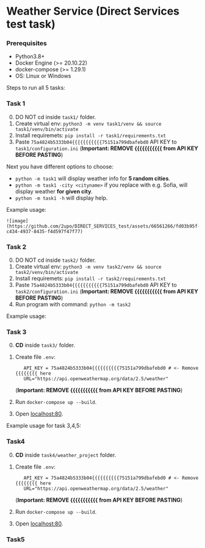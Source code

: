 # Weather Service (Direct Services test task)

### Prerequisites
- Python3.8+
- Docker Engine (>= 20.10.22)
- docker-compose (>= 1.29.1)
- OS: Linux or Windows

Steps to run all 5 tasks:

### Task 1

0. DO NOT cd inside `task1/` folder.
1. Create virtual env: `python3 -m venv task1/venv && source task1/venv/bin/activate`
2. Install requiremets: `pip install -r task1/requirements.txt`
3. Paste `75a4824b5333b04{{{{{{{{{{{75151a799dbafebd0` API KEY to `task1/configuration.ini` (**Important: REMOVE {{{{{{{{{{{ from API KEY BEFORE PASTING**)  

Next you have different options to choose:
- `python -m task1` will display weather info for **5 random cities**.
- `python -m task1 -city <cityname>` if you replace **<cityname>** with e.g. Sofia, will display weather **for given city**.
- `python -m task1 -h` will display help.

Example usage:
    
    ![image](https://github.com/2upo/DIRECT_SERVICES_test/assets/66561266/fd03b95f-c434-4937-8435-f4d597f47f77)

### Task 2

0. DO NOT cd inside `task2/` folder.
1. Create virtual env: `python3 -m venv task2/venv && source task2/venv/bin/activate`
2. Install requiremets: `pip install -r task2/requirements.txt`
3. Paste `75a4824b5333b04{{{{{{{{{{{75151a799dbafebd0` API KEY to `task2/configuration.ini` (**Important: REMOVE {{{{{{{{{{{ from API KEY BEFORE PASTING**)  
4. Run program with command: `python -m task2`

Example usage:


### Task 3
0. **CD** inside `task3/` folder.

1. Create file `.env`: 
    ```
       API_KEY = 75a4824b5333b04{{{{{{{{{{75151a799dbafebd0 # <- Remove {{{{{{{{ here
       URL="https://api.openweathermap.org/data/2.5/weather"
    ```
    (**Important: REMOVE {{{{{{{{{{{ from API KEY BEFORE PASTING**)
2. Run `docker-compose up --build`.
3. Open [localhost:80](http://localhost:80).

Example usage for task 3,4,5:

### Task4
0. **CD** inside `task4/weather_project` folder.

1. Create file `.env`: 
    ```
       API_KEY = 75a4824b5333b04{{{{{{{{{{75151a799dbafebd0 # <- Remove {{{{{{{{ here
       URL="https://api.openweathermap.org/data/2.5/weather"
    ```
    (**Important: REMOVE {{{{{{{{{{{ from API KEY BEFORE PASTING**)
2. Run `docker-compose up --build`.
3. Open [localhost:80](http://localhost:80).

### Task5


